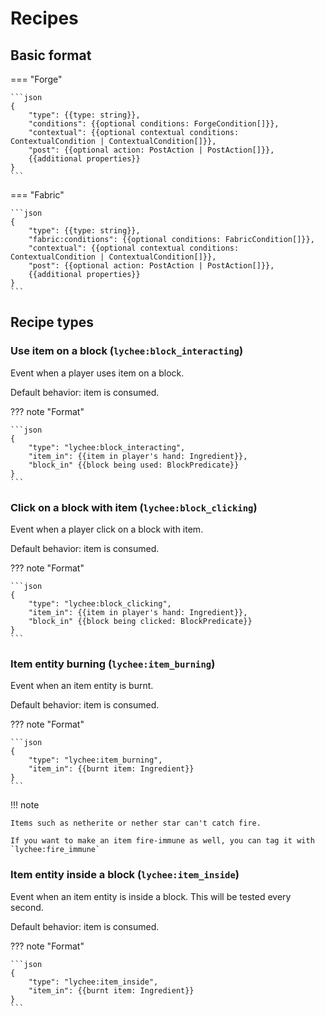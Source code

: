 # Recipes

## Basic format

=== "Forge"

	```json
	{
		"type": {{type: string}},
		"conditions": {{optional conditions: ForgeCondition[]}},
		"contextual": {{optional contextual conditions: ContextualCondition | ContextualCondition[]}},
		"post": {{optional action: PostAction | PostAction[]}},
		{{additional properties}}
	}
	```

=== "Fabric"

	```json
	{
		"type": {{type: string}},
		"fabric:conditions": {{optional conditions: FabricCondition[]}},
		"contextual": {{optional contextual conditions: ContextualCondition | ContextualCondition[]}},
		"post": {{optional action: PostAction | PostAction[]}},
		{{additional properties}}
	}
	```

## Recipe types

### Use item on a block (`lychee:block_interacting`)

Event when a player uses item on a block.

Default behavior: item is consumed.

??? note "Format"

	```json
	{
		"type": "lychee:block_interacting",
		"item_in": {{item in player's hand: Ingredient}},
		"block_in" {{block being used: BlockPredicate}}
	}
	```

### Click on a block with item (`lychee:block_clicking`)

Event when a player click on a block with item.

Default behavior: item is consumed.

??? note "Format"

	```json
	{
		"type": "lychee:block_clicking",
		"item_in": {{item in player's hand: Ingredient}},
		"block_in" {{block being clicked: BlockPredicate}}
	}
	```

### Item entity burning (`lychee:item_burning`)

Event when an item entity is burnt.

Default behavior: item is consumed.

??? note "Format"

	```json
	{
		"type": "lychee:item_burning",
		"item_in": {{burnt item: Ingredient}}
	}
	```

!!! note

	Items such as netherite or nether star can't catch fire.

	If you want to make an item fire-immune as well, you can tag it with `lychee:fire_immune`

### Item entity inside a block (`lychee:item_inside`)

Event when an item entity is inside a block. This will be tested every second.

Default behavior: item is consumed.

??? note "Format"

	```json
	{
		"type": "lychee:item_inside",
		"item_in": {{burnt item: Ingredient}}
	}
	```
